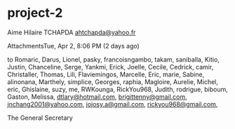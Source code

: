 # project-2
Aime Hilaire TCHAPDA <ahtchapda@yahoo.fr>
	
AttachmentsTue, Apr 2, 8:06 PM (2 days ago)
	
to Romaric, Darus, Lionel, pasky, francoisngambo, takam, saniballa, Kitio, Justin, Chanceline, Serge, Yankmi, Erick, Joelle, Cecile, Cedrick, camir, Christaller, Thomas, Lili, Flaviemingos, Marcelle, Eric, marie, Sabine, alinonana, Marthely, simplice, Georges, raphia, Magloire, Aurelie, Michel, eric, Ghislaine, suzy, me, RWKounga, RickYou968, Judith, rodrigue, biboum, Gaston, Melissa, dtlary@hotmail.com, brigittenny@gmail.com, jnchang2001@yahoo.com, jojosy.a@gmail.com, rickyou968@gmail.com, 


The General Secretary
